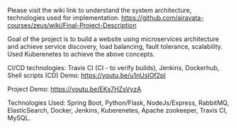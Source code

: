 Please visit the wiki link to understand the system architecture, technologies used for implementation.
https://github.com/airavata-courses/zeus/wiki/Final-Project-Description

Goal of the project is to build a website using microservices architecture and achieve service discovery, load balancing, fault tolerance, scalability. Used Kuberenetes to achieve the above concepts.

CI/CD technologies: Travis CI (CI - to verify builds), Jenkins, Dockerhub, Shell scripts (CD)
Demo: https://youtu.be/u1nUsIOf2pI

Project Demo: https://youtu.be/EKs7HZsVyzA

Technologies Used: Spring Boot, Python/Flask, NodeJs/Express, RabbitMQ, ElasticSearch, Docker, Jenkins, Kuberenetes, Apache zookeeper, Travis CI, MySQL.

